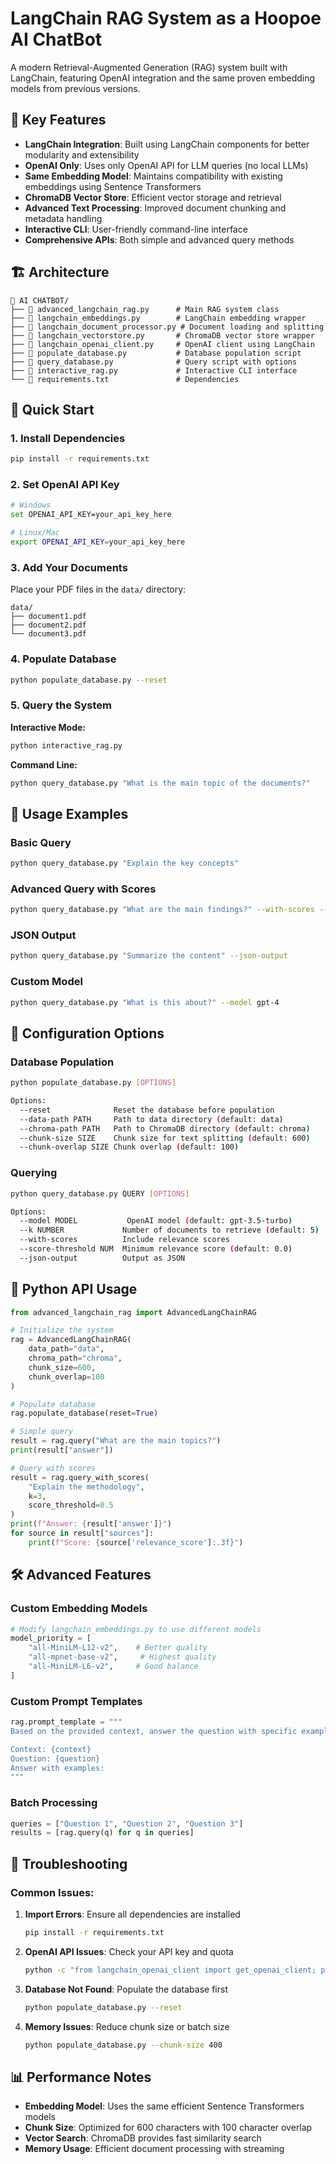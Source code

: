 # LangChain RAG System as a Hoopoe AI ChatBot

A modern Retrieval-Augmented Generation (RAG) system built with LangChain, featuring OpenAI integration and the same proven embedding models from previous versions.

## 🎯 Key Features

- **LangChain Integration**: Built using LangChain components for better modularity and extensibility
- **OpenAI Only**: Uses only OpenAI API for LLM queries (no local LLMs)
- **Same Embedding Model**: Maintains compatibility with existing embeddings using Sentence Transformers
- **ChromaDB Vector Store**: Efficient vector storage and retrieval
- **Advanced Text Processing**: Improved document chunking and metadata handling
- **Interactive CLI**: User-friendly command-line interface
- **Comprehensive APIs**: Both simple and advanced query methods

## 🏗️ Architecture

```
📁 AI CHATBOT/
├── 📄 advanced_langchain_rag.py      # Main RAG system class
├── 📄 langchain_embeddings.py        # LangChain embedding wrapper
├── 📄 langchain_document_processor.py # Document loading and splitting
├── 📄 langchain_vectorstore.py       # ChromaDB vector store wrapper
├── 📄 langchain_openai_client.py     # OpenAI client using LangChain
├── 📄 populate_database.py           # Database population script
├── 📄 query_database.py              # Query script with options
├── 📄 interactive_rag.py             # Interactive CLI interface
└── 📄 requirements.txt               # Dependencies
```

## 🚀 Quick Start

### 1. Install Dependencies

```bash
pip install -r requirements.txt
```

### 2. Set OpenAI API Key

```bash
# Windows
set OPENAI_API_KEY=your_api_key_here

# Linux/Mac
export OPENAI_API_KEY=your_api_key_here
```

### 3. Add Your Documents

Place your PDF files in the `data/` directory:

```
data/
├── document1.pdf
├── document2.pdf
└── document3.pdf
```

### 4. Populate Database

```bash
python populate_database.py --reset
```

### 5. Query the System

**Interactive Mode:**
```bash
python interactive_rag.py
```

**Command Line:**
```bash
python query_database.py "What is the main topic of the documents?"
```

## 📖 Usage Examples

### Basic Query
```bash
python query_database.py "Explain the key concepts"
```

### Advanced Query with Scores
```bash
python query_database.py "What are the main findings?" --with-scores --k 3
```

### JSON Output
```bash
python query_database.py "Summarize the content" --json-output
```

### Custom Model
```bash
python query_database.py "What is this about?" --model gpt-4
```

## 🔧 Configuration Options

### Database Population
```bash
python populate_database.py [OPTIONS]

Options:
  --reset              Reset the database before population
  --data-path PATH     Path to data directory (default: data)
  --chroma-path PATH   Path to ChromaDB directory (default: chroma)
  --chunk-size SIZE    Chunk size for text splitting (default: 600)
  --chunk-overlap SIZE Chunk overlap (default: 100)
```

### Querying
```bash
python query_database.py QUERY [OPTIONS]

Options:
  --model MODEL           OpenAI model (default: gpt-3.5-turbo)
  --k NUMBER             Number of documents to retrieve (default: 5)
  --with-scores          Include relevance scores
  --score-threshold NUM  Minimum relevance score (default: 0.0)
  --json-output          Output as JSON
```

## 🧩 Python API Usage

```python
from advanced_langchain_rag import AdvancedLangChainRAG

# Initialize the system
rag = AdvancedLangChainRAG(
    data_path="data",
    chroma_path="chroma",
    chunk_size=600,
    chunk_overlap=100
)

# Populate database
rag.populate_database(reset=True)

# Simple query
result = rag.query("What are the main topics?")
print(result["answer"])

# Query with scores
result = rag.query_with_scores(
    "Explain the methodology", 
    k=3, 
    score_threshold=0.5
)
print(f"Answer: {result['answer']}")
for source in result["sources"]:
    print(f"Score: {source['relevance_score']:.3f}")
```

## 🛠️ Advanced Features

### Custom Embedding Models
```python
# Modify langchain_embeddings.py to use different models
model_priority = [
    "all-MiniLM-L12-v2",    # Better quality
    "all-mpnet-base-v2",     # Highest quality
    "all-MiniLM-L6-v2",     # Good balance
]
```

### Custom Prompt Templates
```python
rag.prompt_template = """
Based on the provided context, answer the question with specific examples.

Context: {context}
Question: {question}
Answer with examples:
"""
```

### Batch Processing
```python
queries = ["Question 1", "Question 2", "Question 3"]
results = [rag.query(q) for q in queries]
```

## 🐛 Troubleshooting

### Common Issues:

1. **Import Errors**: Ensure all dependencies are installed
   ```bash
   pip install -r requirements.txt
   ```

2. **OpenAI API Issues**: Check your API key and quota
   ```bash
   python -c "from langchain_openai_client import get_openai_client; print(get_openai_client().is_available())"
   ```

3. **Database Not Found**: Populate the database first
   ```bash
   python populate_database.py --reset
   ```

4. **Memory Issues**: Reduce chunk size or batch size
   ```bash
   python populate_database.py --chunk-size 400
   ```

## 📊 Performance Notes

- **Embedding Model**: Uses the same efficient Sentence Transformers models
- **Chunk Size**: Optimized for 600 characters with 100 character overlap
- **Vector Search**: ChromaDB provides fast similarity search
- **Memory Usage**: Efficient document processing with streaming

